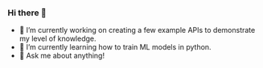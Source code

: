 ### Hi there 👋

- 🔭 I’m currently working on creating a few example APIs to demonstrate my level of knowledge. 
- 🌱 I’m currently learning how to train ML models in python.
- 💬 Ask me about anything!
